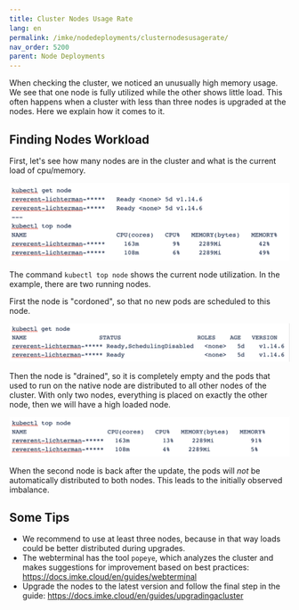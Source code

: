 ```yaml
---
title: Cluster Nodes Usage Rate
lang: en
permalink: /imke/nodedeployments/clusternodesusagerate/
nav_order: 5200
parent: Node Deployments
---
```


When checking the cluster, we noticed an unusually high memory usage.
We see that one node is fully utilized while the other shows little load.
This often happens when a cluster with less than three nodes is upgraded at the nodes.
Here we explain how it comes to it.

## Finding Nodes Workload

First, let's see how many nodes are in the cluster  and what is the current load of cpu/memory.

![Step 1](get_top_node_1.png)

The command `kubectl top node` shows the current node utilization. In the example, there are two running nodes.

First the node is "cordoned", so that no new pods are scheduled to this node.

![Step 2](get_node_2.png)

Then the node is "drained",  so it is completely empty and the pods that used to run on the native node are distributed to all other nodes of the cluster.
With only two nodes, everything is placed on exactly the other node, then we will have a high loaded node.

![Step 3](top_node_3.png)

When the second node is back after the update, the pods will _not_ be automatically distributed to both nodes. This leads to the initially observed imbalance.

## Some Tips

* We recommend to use at least three nodes, because in that way loads could be better distributed during upgrades.
* The webterminal has the tool `popeye`, which analyzes the cluster and makes suggestions for improvement based on best practices: <https://docs.imke.cloud/en/guides/webterminal>
* Upgrade the nodes to the latest version and follow the final step in the guide: <https://docs.imke.cloud/en/guides/upgradingacluster>
